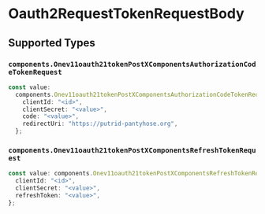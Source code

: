 # Oauth2RequestTokenRequestBody


## Supported Types

### `components.Onev11oauth21tokenPostXComponentsAuthorizationCodeTokenRequest`

```typescript
const value:
  components.Onev11oauth21tokenPostXComponentsAuthorizationCodeTokenRequest = {
    clientId: "<id>",
    clientSecret: "<value>",
    code: "<value>",
    redirectUri: "https://putrid-pantyhose.org",
  };
```

### `components.Onev11oauth21tokenPostXComponentsRefreshTokenRequest`

```typescript
const value: components.Onev11oauth21tokenPostXComponentsRefreshTokenRequest = {
  clientId: "<id>",
  clientSecret: "<value>",
  refreshToken: "<value>",
};
```

